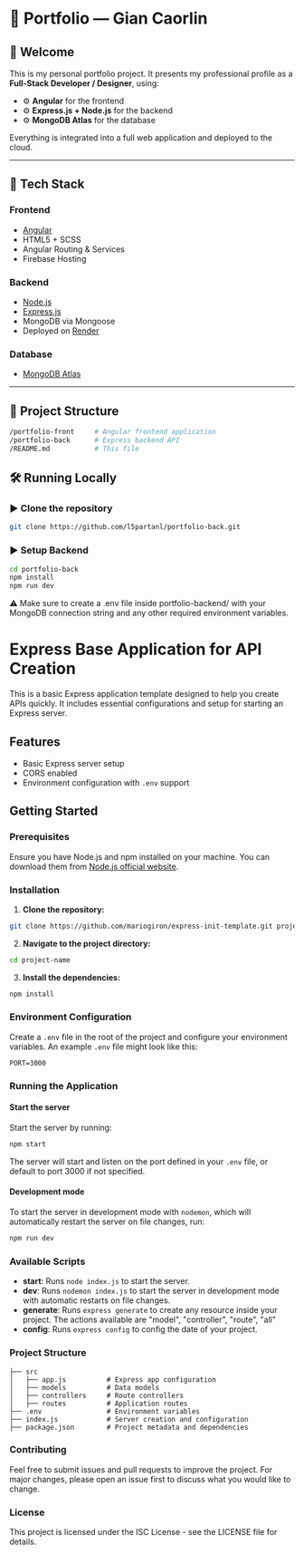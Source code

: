# 📁 Portfolio — Gian Caorlin

## 👋 Welcome

This is my personal portfolio project.
It presents my professional profile as a **Full-Stack Developer / Designer**, using:

- ⚙️ **Angular** for the frontend  
- ⚙️ **Express.js + Node.js** for the backend  
- ⚙️ **MongoDB Atlas** for the database  

Everything is integrated into a full web application and deployed to the cloud.

---

## 🚀 Tech Stack

### Frontend
- [Angular](https://angular.io/)
- HTML5 + SCSS
- Angular Routing & Services
- Firebase Hosting

### Backend
- [Node.js](https://nodejs.org/)
- [Express.js](https://expressjs.com/)
- MongoDB via Mongoose
- Deployed on [Render](https://render.com)

### Database
- [MongoDB Atlas](https://www.mongodb.com/atlas)

---

## 📁 Project Structure

```bash
/portfolio-front     # Angular frontend application
/portfolio-back      # Express backend API
/README.md           # This file
```

## 🛠️ Running Locally

### ▶️ Clone the repository
```bash
git clone https://github.com/l5partanl/portfolio-back.git
```

### ▶️ Setup Backend
```bash
cd portfolio-back
npm install
npm run dev
```

⚠️ Make sure to create a .env file inside portfolio-backend/ with your MongoDB connection string and any other required environment variables.



# Express Base Application for API Creation

This is a basic Express application template designed to help you create APIs
quickly. It includes essential configurations and setup for starting an Express
server.

## Features

- Basic Express server setup
- CORS enabled
- Environment configuration with `.env` support

## Getting Started

### Prerequisites

Ensure you have Node.js and npm installed on your machine. You can download them
from [Node.js official website](https://nodejs.org/).

### Installation

1. **Clone the repository:**

```bash
git clone https://github.com/mariogiron/express-init-template.git project-name
```

2. **Navigate to the project directory:**

```bash
cd project-name
```

3. **Install the dependencies:**

```bash
npm install
```

### Environment Configuration

Create a `.env` file in the root of the project and configure your environment
variables. An example `.env` file might look like this:

```
PORT=3000
```

### Running the Application

#### Start the server

Start the server by running:

```bash
npm start
```

The server will start and listen on the port defined in your `.env` file, or
default to port 3000 if not specified.

#### Development mode

To start the server in development mode with `nodemon`, which will automatically
restart the server on file changes, run:

```bash
npm run dev
```

### Available Scripts

- **start**: Runs `node index.js` to start the server.
- **dev**: Runs `nodemon index.js` to start the server in development mode with
  automatic restarts on file changes.
- **generate**: Runs `express generate` to create any resource inside your
  project. The actions available are "model", "controller", "route", "all"
- **config**: Runs `express config` to config the date of your project.

### Project Structure

    ├── src
    │   ├── app.js          # Express app configuration
    │   ├── models          # Data models
    │   ├── controllers     # Route controllers
    │   ├── routes          # Application routes
    ├── .env                # Environment variables
    ├── index.js            # Server creation and configuration
    ├── package.json        # Project metadata and dependencies

### Contributing

Feel free to submit issues and pull requests to improve the project. For major
changes, please open an issue first to discuss what you would like to change.

### License

This project is licensed under the ISC License - see the LICENSE file for
details.
